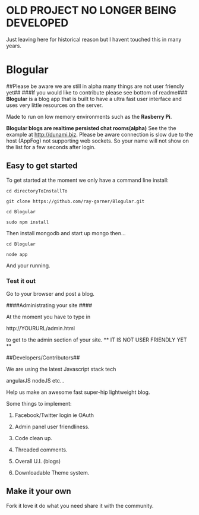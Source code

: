 #  OLD PROJECT NO LONGER BEING DEVELOPED #
Just leaving here for historical reason but I havent touched this in many years.



# Blogular  #
##Please be aware we are still in alpha many things are not user friendly yet##
###If you would like to contribute please see bottom of readme###
**Blogular** is a blog app that is built to have a ultra fast user interface and uses very little resources on the server.
 
Made to run on low memory environments such as the **Rasberry Pi**.

**Blogular blogs are realtime persisted chat rooms(alpha)**
See the the example at http://dunami.biz.  Please be aware connection is slow due to the host (AppFog) not supporting web
sockets.  So your name will not show on the list for a few seconds after login.

## Easy to get started  ##

To get started at the moment we only have a command line install:
	
	cd directoryToInstallTo

	git clone https://github.com/ray-garner/Blogular.git

	cd Blogular
	
	sudo npm install

Then install mongodb and start up mongo then...

	cd Blogular

	node app

And your running.

### Test it out ###
 Go to your browser and post a blog.


####Administrating your site ####

At the moment you have to type in 

http://YOURURL/admin.html

to get to the admin section of your site.
	** IT IS NOT USER FRIENDLY YET **

##Developers/Contributors##

We are using the latest Javascript stack tech

angularJS nodeJS etc...

Help us make an awesome fast super-hip lightweight blog.

Some things to implement:
1. Facebook/Twitter login  ie OAuth

2. Admin panel user friendliness.

3. Code clean up.

4. Threaded comments.

5. Overall U.I. (blogs)

6. Downloadable Theme system.



## Make it your own ##

Fork it love it do what you need share it with the community.
